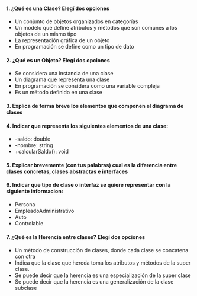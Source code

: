 #### 1. ¿Qué es una Clase? Elegí dos opciones
- Un conjunto de objetos organizados en categorías
- Un modelo que define atributos y métodos que son comunes a los objetos de un mismo tipo
- La representación gráfica de un objeto
- En programación se define como un tipo de dato

#### 2. ¿Qué es un Objeto? Elegí dos opciones
- Se considera una instancia de una clase
- Un diagrama que representa una clase
- En programación se considera como una variable compleja
- Es un método definido en una clase

#### 3. Explica de forma breve los elementos que componen el diagrama de clases

#### 4. Indicar que representa los siguientes elementos de una clase:
- -saldo: double
- -nombre: string
- +calcularSaldo(): void

#### 5. Explicar brevemente (con tus palabras) cual es la diferencia entre clases concretas, clases abstractas e interfaces


#### 6. Indicar que tipo de clase o interfaz se quiere representar con la siguiente informacion:
- Persona
- EmpleadoAdministrativo
- Auto
- Controlable

#### 7. ¿Qué es la Herencia entre clases? Elegí dos opciones
- Un método de construcción de clases, donde cada clase se concatena con otra
- Indica que la clase que hereda toma los atributos y métodos de la super clase.
- Se puede decir que la herencia es una especialización de la super clase
- Se puede decir que la herencia es una generalización de la clase subclase




